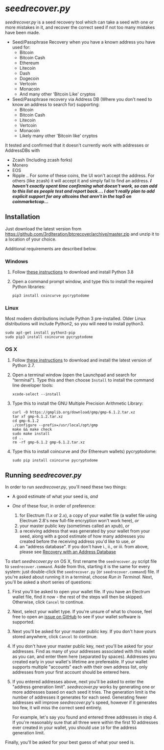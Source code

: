 # *seedrecover.py* #

*seedrecover.py* is a seed recovery tool which can take a seed with one or more mistakes in it, and recover the correct seed if not too many mistakes have been made.

* Seed/Passphrase Recovery when you have a known address you have used for:
    * Bitcoin
    * Bitcoin Cash
    * Ethereum
    * Litecoin
    * Dash
    * Dogecoin
    * Vertcoin
    * Monacoin
    * And many other 'Bitcoin Like' cryptos
 * Seed/Passphrase recovery via Address DB (Where you don't need to know an address to search for) supporting:
    * Bitcoin
    * Bitcoin Cash
    * Litecoin
    * Vertcoin
    * Monacoin
    * Likely many other 'Bitcoin like' cryptos
    
It tested and confirmed that it doesn't currently work with addresses or AddressDBs with
* Zcash (Including zcash forks)
* Monero
* EOS
* Ripple
..
For some of these coins, the UI won't accept the address. For others (like zcash) it will accept it and simply fail to find an address.
**_I haven't exactly spent time confirming what doesn't work, so can add to this list as people test and report back.... I don't really plan to add explicit support for any altcoins that aren't in the top5 on coinmarketcap..._**

## Installation ##

Just download the latest version from <https://github.com/3rdIteration/btcrecover/archive/master.zip> and unzip it to a location of your choice.

Additional requirements are described below.

### Windows ###

 1. Follow [these instructions](INSTALL.md#python-38) to download and install Python 3.8
 
 2. Open a command prompt window, and type this to install the required Python libraries:

        pip3 install coincurve pycryptodome

### Linux ###

Most modern distributions include Python 3 pre-installed. Older Linux distributions will include Python2, so you will need to install python3.

    sudo apt-get install python3-pip
    sudo pip3 install coincurve pycryptodome

### OS X ###

 1. Follow [these instructions](INSTALL.md#os-x) to download and install the latest version of Python 2.7.

 2. Open a terminal window (open the Launchpad and search for "terminal"). Type this and then choose `Install` to install the command line developer tools:

        xcode-select --install

 3. Type this to install the GNU Multiple Precision Arithmetic Library: 
 
        curl -O https://gmplib.org/download/gmp/gmp-6.1.2.tar.xz
        tar xf gmp-6.1.2.tar.xz
        cd gmp-6.1.2
        ./configure --prefix=/usr/local/opt/gmp
        make && make check
        sudo make install
        cd ..
        rm -rf gmp-6.1.2 gmp-6.1.2.tar.xz

 4. Type this to install coincurve and (for Ethereum wallets) pycryptodome:

        sudo pip install coincurve pycryptodome


## Running *seedrecover.py* ##

In order to run *seedrecover.py*, you'll need these two things:

 * A good estimate of what your seed is, *and*

 * *One* of these four, in order of preference:
     1. for Electrum (1.x or 2.x), a copy of your wallet file (a wallet file using Electrum 2.8's new full-file encryption won't work here), *or*
     2. your master public key (sometimes called an *xpub*), *or*
     3. a receiving address that was generated by your wallet from your seed, along with a good estimate of how many addresses you created before the receiving address you'd like to use, *or*
     4. an "address database". If you don't have i., ii., or iii. from above, please see [Recovery with an Address Database](Creating_and_Using_AddressDB.md)

To start *seedrecover.py* on OS X, first rename the `seedrecover.py` script file to `seedrecover.command`. Aside from this, starting it is the same for every system: just double-click the `seedrecover.py` (or `seedrecover.command`) file. If you're asked about running it in a terminal, choose *Run in Terminal*. Next, you'll be asked a short series of questions:

 1. First you'll be asked to open your wallet file. If you have an Electrum wallet file, find it now - the rest of the steps will then be skipped. Otherwise, click `Cancel` to continue.

 2. Next, select your wallet type. If you're unsure of what to choose, feel free to open an [issue on GitHub](https://github.com/3rdIteration/btcrecover/issues/new) to see if your wallet software is supported. 

 3. Next you'll be asked for your master public key. If you don't have yours stored anywhere, click `Cancel` to continue.

 4. If you don't have your master public key, next you'll be asked for your addresses. Find as many of your addresses associated with this wallet as you can, and enter them here (separated by spaces). Addresses you created early in your wallet's lifetime are prefereable. If your wallet supports multiple "accounts" each with their own address list, only addresses from your first account should be entered here.

 5. If you entered addresses above, next you'll be asked to enter the "address generation limit". *seedrecover.py* works by generating one or more addresses based on each seed it tries. The generation limit is the number of addresses it generates for each seed. Generating fewer addresses will improve *seedrecover.py*'s speed, however if it generates too few, it will miss the correct seed entirely.
 
    For example, let's say you found and entered three addresses in step 4. If you're reasonably sure that all three were within the first 10 addresses ever created in your wallet, you should use `10` for the address generation limit.

Finally, you'll be asked for your best guess of what your seed is.

